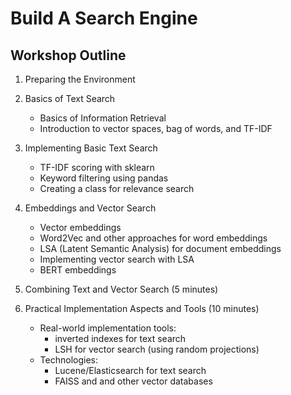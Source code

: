 # Build A Search Engine


## Workshop Outline

1. Preparing the Environment
   
2. Basics of Text Search
   * Basics of Information Retrieval
   * Introduction to vector spaces, bag of words, and TF-IDF

3. Implementing Basic Text Search
   * TF-IDF scoring with sklearn
   * Keyword filtering using pandas
   * Creating a class for relevance search

4. Embeddings and Vector Search
   * Vector embeddings
   * Word2Vec and other approaches for word embeddings
   * LSA (Latent Semantic Analysis) for document embeddings
   * Implementing vector search with LSA
   * BERT embeddings

5. Combining Text and Vector Search (5 minutes)

6. Practical Implementation Aspects and Tools (10 minutes)
   * Real-world implementation tools:
       * inverted indexes for text search
       * LSH for vector search (using random projections)
   * Technologies:
       * Lucene/Elasticsearch for text search
       * FAISS and and other vector databases
